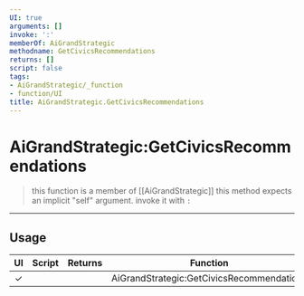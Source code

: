 ```yaml
---
UI: true
arguments: []
invoke: ':'
memberOf: AiGrandStrategic
methodname: GetCivicsRecommendations
returns: []
script: false
tags:
- AiGrandStrategic/_function
- function/UI
title: AiGrandStrategic.GetCivicsRecommendations
---
```

# AiGrandStrategic:GetCivicsRecommendations
> this function is a member of [[AiGrandStrategic]]
> this method expects an implicit "self" argument. invoke it with `:`
-----
## Usage
|  UI | Script | Returns | Function | Arguments |
|:---:|:------:|-------:|:--------:|:---------|
|✓| ||AiGrandStrategic:GetCivicsRecommendations||
